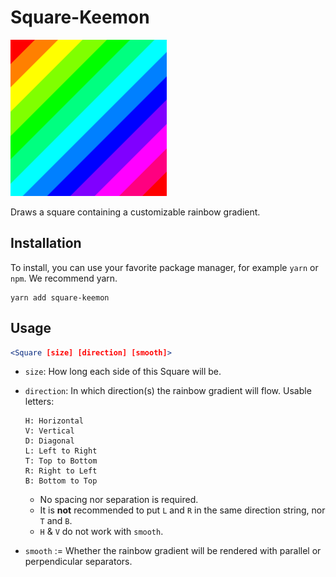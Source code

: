 # Square-Keemon

![Banner Image](./images/banner.png)

Draws a square containing a customizable rainbow gradient.

## Installation

To install, you can use your favorite package manager, for example `yarn` or `npm`. We recommend yarn.

```
yarn add square-keemon
```

## Usage

```jsx
<Square [size] [direction] [smooth]>
```

- `size`: How long each side of this Square will be.
- `direction`: In which direction(s) the rainbow gradient will flow. Usable letters:

  ```
  H: Horizontal
  V: Vertical
  D: Diagonal
  L: Left to Right
  T: Top to Bottom
  R: Right to Left
  B: Bottom to Top
  ```

  - No spacing nor separation is required.
  - It is **not** recommended to put `L` and `R` in the same direction string, nor `T` and `B`.
  - `H` & `V` do not work with `smooth`.

- `smooth` := Whether the rainbow gradient will be rendered with parallel or perpendicular separators.
